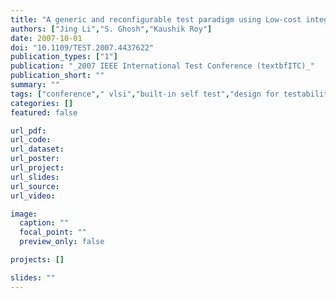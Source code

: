 ```yaml
---
title: "A generic and reconfigurable test paradigm using Low-cost integrated Poly-Si TFTs"
authors: ["Jing Li","S. Ghosh","Kaushik Roy"]
date: 2007-10-01
doi: "10.1109/TEST.2007.4437622"
publication_types: ["1"]
publication: "_2007 IEEE International Test Conference (textbfITC)_"
publication_short: ""
summary: ""
tags: ["conference"," vlsi","built-in self test","design for testability","elemental semiconductors","integrated circuit testing","silicon","thin film transistors","3-d technology","bist components","si","vlsi systems","configurable design-for-test units","generic test structure","low-cost low-temperature integrated poly-silicon tft","process tolerant test structure","reconfigurable test structure","thin film transistors","circuit testing","costs","crystallization","design for testability","silicon","substrates","system testing","temperature","thin film transistors","very large scale integration"]
categories: []
featured: false

url_pdf:
url_code:
url_dataset:
url_poster:
url_project:
url_slides:
url_source:
url_video:

image:
  caption: ""
  focal_point: ""
  preview_only: false

projects: []

slides: ""
---
```


